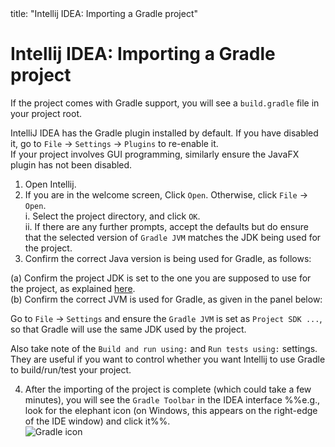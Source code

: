 <frontmatter>
  title: "Intellij IDEA: Importing a Gradle project"
</frontmatter>

# Intellij IDEA: Importing a Gradle project

<div id="importing-gradle-project">

<box type="tip" seamless>

If the project comes with Gradle support, you will see a `build.gradle` file in your project root.
</box>

<box type="warning" seamless>

IntelliJ IDEA has the Gradle plugin installed by default.  If you have disabled it, go to `File` → `Settings` → `Plugins` to re-enable it.<br>
  If your project involves GUI programming, similarly ensure the JavaFX plugin has not been disabled.
</box>

1. Open Intellij.
1. If you are in the welcome screen, Click `Open`. Otherwise, click `File` -> `Open`.<br>
   i. Select the project directory, and click `OK`.<br>
   ii. If there are any further prompts, accept the defaults but do ensure that the selected version of `Gradle JVM` matches the JDK being used for the project.
1. Confirm the correct Java version is being used for Gradle, as follows:

<div class="indented-level1" id="configure-intellij-sdk">

   (a) Confirm the project JDK is set to the one you are supposed to use for the project, as explained [here](https://www.jetbrains.com/help/idea/sdk.html#set-up-jdk).<br>
   (b) Confirm the correct JVM is used for Gradle, as given in the panel below:

<div class="indented-level1">
<panel header="Intellij: Setting the JVM for Gradle" peek>

Go to `File` -> `Settings` and ensure the `Gradle JVM` is set as `Project SDK ...`, so that Gradle will use the same JDK used by the project.

<pic src="images/gradle/intellijSetGradleJvm.png" />

Also take note of the `Build and run using:` and `Run tests using:` settings. They are useful if you want to control whether you want Intellij to use Gradle to build/run/test your project.
</panel>
</div>
</div>

4. After the importing of the project is complete (which could take a few minutes), you will see the `Gradle Toolbar` in the IDEA interface %%e.g., look for the elephant icon (on Windows, this appears on the right-edge of the IDE window) and click it%%.<br>
   ![Gradle icon](images/gradle/GradleIcon.png)
</div>
